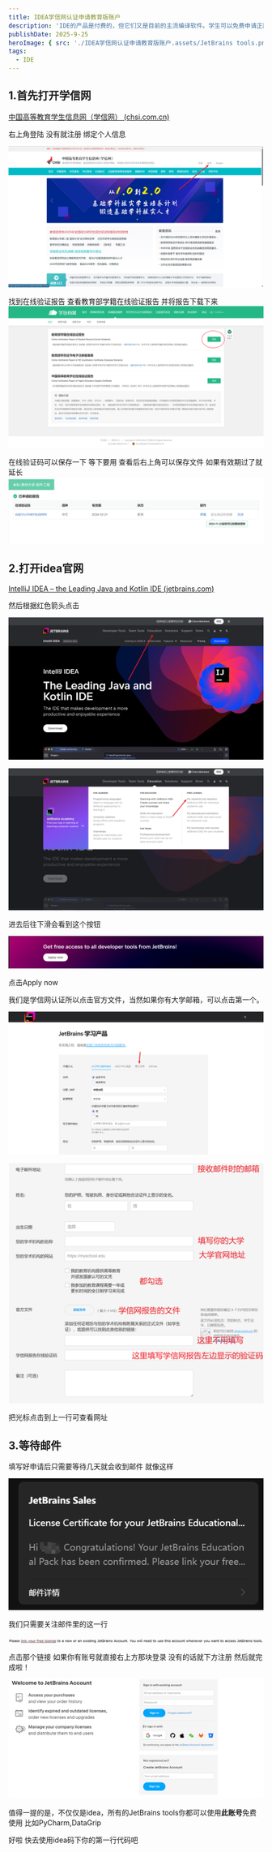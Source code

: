 ```yaml
---
title: IDEA学信网认证申请教育版账户
description: 'IDE的产品是付费的，但它们又是目前的主流编译软件。学生可以免费申请正版账号授权。'
publishDate: 2025-9-25
heroImage: { src: './IDEA学信网认证申请教育版账户.assets/JetBrains tools.png', color: '#76239a' }
tags:
  - IDE
---
```


## 1.首先打开学信网

[中国高等教育学生信息网（学信网） (chsi.com.cn)](https://www.chsi.com.cn/)

右上角登陆 没有就注册 绑定个人信息

![image-20241002145205839](./idea学信网认证申请教育版账户.assets/image-20241002145205839.png)

找到在线验证报告 查看教育部学籍在线验证报告 并将报告下载下来![image-20241002145442640](.\idea学信网认证申请教育版账户.assets\image-20241002145442640.png)

在线验证码可以保存一下 等下要用 查看后右上角可以保存文件 如果有效期过了就延长![image-20241002150715764](.\idea学信网认证申请教育版账户.assets\image-20241002150715764.png)

## 2.打开idea官网

[IntelliJ IDEA – the Leading Java and Kotlin IDE (jetbrains.com)](https://www.jetbrains.com/idea/)

然后根据红色箭头点击

![image-20241002145809183](.\idea学信网认证申请教育版账户.assets\image-20241002145809183.png)

![image-20241002145955249](.\idea学信网认证申请教育版账户.assets\image-20241002145955249.png)

进去后往下滑会看到这个按钮

![image-20241002150043146](.\idea学信网认证申请教育版账户.assets\image-20241002150043146.png)

点击Apply now

我们是学信网认证所以点击官方文件，当然如果你有大学邮箱，可以点击第一个。

![image-20241002150141365](.\idea学信网认证申请教育版账户.assets\image-20241002150141365.png)

![image](.\idea学信网认证申请教育版账户.assets\image.png)

把光标点击到上一行可查看网址

## 3.等待邮件

填写好申请后只需要等待几天就会收到邮件 就像这样

![image-20241002151258326](.\idea学信网认证申请教育版账户.assets\image-20241002151258326.png)

我们只需要关注邮件里的这一行

![image-20241002151452890](.\idea学信网认证申请教育版账户.assets\image-20241002151452890.png)

点击那个链接 如果你有账号就直接右上方那块登录 没有的话就下方注册 然后就完成啦！

![image-20241002151556206](.\idea学信网认证申请教育版账户.assets\image-20241002151556206.png)

值得一提的是，不仅仅是idea，所有的JetBrains tools你都可以使用**此账号**免费使用 比如PyCharm,DataGrip

好啦 快去使用idea码下你的第一行代码吧
